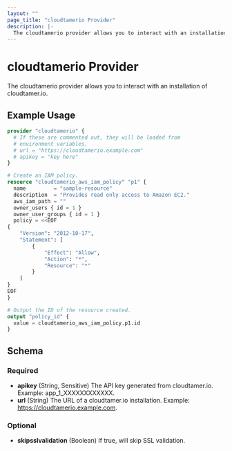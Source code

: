 ```yaml
---
layout: ""
page_title: "cloudtamerio Provider"
description: |-
  The cloudtamerio provider allows you to interact with an installation of cloudtamer.io.
---
```


# cloudtamerio Provider

The cloudtamerio provider allows you to interact with an installation of cloudtamer.io.

## Example Usage

```terraform
provider "cloudtamerio" {
  # If these are commented out, they will be loaded from
  # environment variables.
  # url = "https://cloudtamerio.example.com"
  # apikey = "key here"
}

# Create an IAM policy.
resource "cloudtamerio_aws_iam_policy" "p1" {
  name         = "sample-resource"
  description  = "Provides read only access to Amazon EC2."
  aws_iam_path = ""
  owner_users { id = 1 }
  owner_user_groups { id = 1 }
  policy = <<EOF
{
    "Version": "2012-10-17",
    "Statement": [
        {
            "Effect": "Allow",
            "Action": "*",
            "Resource": "*"
        }
    ]
}
EOF
}

# Output the ID of the resource created.
output "policy_id" {
  value = cloudtamerio_aws_iam_policy.p1.id
}
```

<!-- schema generated by tfplugindocs -->
## Schema

### Required

- **apikey** (String, Sensitive) The API key generated from cloudtamer.io. Example: app_1_XXXXXXXXXXXX.
- **url** (String) The URL of a cloudtamer.io installation. Example: https://cloudtamerio.example.com.

### Optional

- **skipsslvalidation** (Boolean) If true, will skip SSL validation.